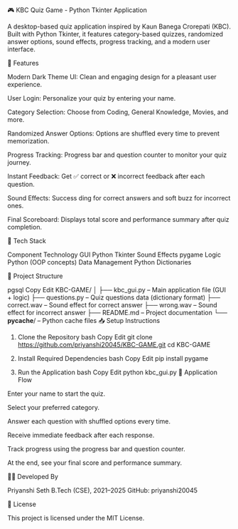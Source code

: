 🎮 KBC Quiz Game - Python Tkinter Application

A desktop-based quiz application inspired by Kaun Banega Crorepati (KBC). Built with Python Tkinter, it features category-based quizzes, randomized answer options, sound effects, progress tracking, and a modern user interface.

🚀 Features

Modern Dark Theme UI: Clean and engaging design for a pleasant user experience.

User Login: Personalize your quiz by entering your name.

Category Selection: Choose from Coding, General Knowledge, Movies, and more.

Randomized Answer Options: Options are shuffled every time to prevent memorization.

Progress Tracking: Progress bar and question counter to monitor your quiz journey.

Instant Feedback: Get ✅ correct or ❌ incorrect feedback after each question.

Sound Effects: Success ding for correct answers and soft buzz for incorrect ones.

Final Scoreboard: Displays total score and performance summary after quiz completion.

🧰 Tech Stack

Component	Technology
GUI	Python Tkinter
Sound Effects	pygame
Logic	Python (OOP concepts)
Data Management	Python Dictionaries

📁 Project Structure

pgsql
Copy
Edit
KBC-GAME/
│
├── kbc_gui.py       – Main application file (GUI + logic)
├── questions.py     – Quiz questions data (dictionary format)
├── correct.wav      – Sound effect for correct answer
├── wrong.wav        – Sound effect for incorrect answer
├── README.md        – Project documentation
└── __pycache__/     – Python cache files
📥 Setup Instructions

1. Clone the Repository
bash
Copy
Edit
git clone https://github.com/priyanshi20045/KBC-GAME.git
cd KBC-GAME

2. Install Required Dependencies
bash
Copy
Edit
pip install pygame

3. Run the Application
bash
Copy
Edit
python kbc_gui.py
🎁 Application Flow

Enter your name to start the quiz.

Select your preferred category.

Answer each question with shuffled options every time.

Receive immediate feedback after each response.

Track progress using the progress bar and question counter.

At the end, see your final score and performance summary.

👩‍💻 Developed By

Priyanshi Seth
B.Tech (CSE), 2021–2025
GitHub: priyanshi20045

📝 License

This project is licensed under the MIT License.
